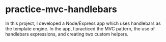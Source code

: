 # practice-mvc-handlebars
In this project, I developed a Node/Express app which uses handlebars as the template engine. In the app, I practiced the MVC pattern, the use of handlebars expressions, and creating two custom helpers.
